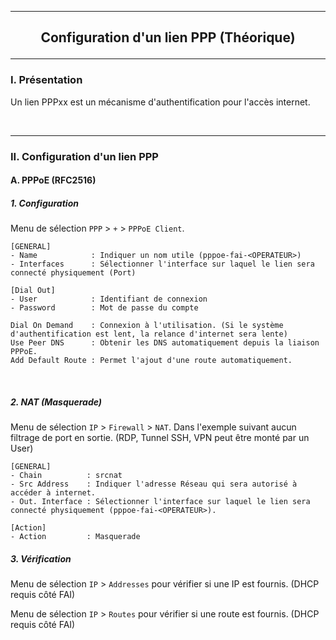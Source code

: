------------------------------------------------------------------------------------------------------------------------------------------------------------------------------------------------------
## <p align='center'> Configuration d'un lien PPP (Théorique) </p>

------------------------------------------------------------------------------------------------------------------------------------------------------------------------------------------------------
### I. Présentation
Un lien PPPxx est un mécanisme d'authentification pour l'accès internet.

<br />


------------------------------------------------------------------------------------------------------------------------------------------------------------------------------------------------------
### II. Configuration d'un lien PPP
#### A. PPPoE (RFC2516)
##### 1. Configuration
Menu de sélection `PPP` > `+` > `PPPoE Client`.
```
[GENERAL]
- Name            : Indiquer un nom utile (pppoe-fai-<OPERATEUR>)
- Interfaces      : Sélectionner l'interface sur laquel le lien sera connecté physiquement (Port)

[Dial Out]
- User            : Identifiant de connexion
- Password        : Mot de passe du compte

Dial On Demand    : Connexion à l'utilisation. (Si le système d'authentification est lent, la relance d'internet sera lente)
Use Peer DNS      : Obtenir les DNS automatiquement depuis la liaison PPPoE.
Add Default Route : Permet l'ajout d'une route automatiquement.
```

<br />

##### 2. NAT (Masquerade)
Menu de sélection `IP` > `Firewall` > `NAT`. Dans l'exemple suivant aucun filtrage de port en sortie. (RDP, Tunnel SSH, VPN peut être monté par un User)

```
[GENERAL]
- Chain          : srcnat
- Src Address    : Indiquer l'adresse Réseau qui sera autorisé à accéder à internet.
- Out. Interface : Sélectionner l'interface sur laquel le lien sera connecté physiquement (pppoe-fai-<OPERATEUR>).

[Action]
- Action         : Masquerade
```




##### 3. Vérification
Menu de sélection `IP` > `Addresses` pour vérifier si une IP est fournis. (DHCP requis côté FAI)

Menu de sélection `IP` > `Routes` pour vérifier si une route est fournis. (DHCP requis côté FAI)
